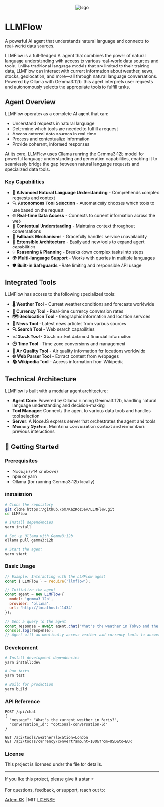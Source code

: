 <p align="center">
  <img src="https://github.com/user-attachments/assets/885f45f2-54d6-45ce-b63f-5fc3a0022cb9" alt="logo"/>
</p>

# LLMFlow

A powerful AI agent that understands natural language and connects to real-world data sources.

LLMFlow is a full-fledged AI agent that combines the power of natural language understanding with access to various real-world data sources and tools. Unlike traditional language models that are limited to their training data, LLMFlow can interact with current information about weather, news, stocks, geolocation, and more—all through natural language conversations. Powered by Ollama with Gemma3:12b, this agent interprets user requests and autonomously selects the appropriate tools to fulfill tasks.

## Agent Overview

LLMFlow operates as a complete AI agent that can:

- Understand requests in natural language
- Determine which tools are needed to fulfill a request
- Access external data sources in real-time
- Process and contextualize information
- Provide coherent, informed responses

At its core, LLMFlow uses Ollama running the Gemma3:12b model for powerful language understanding and generation capabilities, enabling it to seamlessly bridge the gap between natural language requests and specialized data tools.

### Key Capabilities

- 🧠 **Advanced Natural Language Understanding** - Comprehends complex requests and context
- 🔍 **Autonomous Tool Selection** - Automatically chooses which tools to use based on the request
- 🌐 **Real-time Data Access** - Connects to current information across the web
- 🧩 **Contextual Understanding** - Maintains context throughout conversations
- 🔄 **Fallback Mechanisms** - Gracefully handles service unavailability
- 🔌 **Extensible Architecture** - Easily add new tools to expand agent capabilities
- 💡 **Reasoning & Planning** - Breaks down complex tasks into steps
- 🌍 **Multi-language Support** - Works with queries in multiple languages
- 🛡️ **Built-in Safeguards** - Rate limiting and responsible API usage

## Integrated Tools

LLMFlow has access to the following specialized tools:

- **🌡️ Weather Tool** - Current weather conditions and forecasts worldwide
- **💱 Currency Tool** - Real-time currency conversion rates
- **🗺️ Geolocation Tool** - Geographic information and location services
- **📰 News Tool** - Latest news articles from various sources
- **🔍 Search Tool** - Web search capabilities
- **📈 Stock Tool** - Stock market data and financial information
- **🕒 Time Tool** - Time zone conversions and management
- **💨 Air Quality Tool** - Air quality information for locations worldwide
- **🌐 Web Parser Tool** - Extract content from webpages
- **📚 Wikipedia Tool** - Access information from Wikipedia

## Technical Architecture

LLMFlow is built with a modular agent architecture:

- **Agent Core**: Powered by Ollama running Gemma3:12b, handling natural language understanding and decision-making
- **Tool Manager**: Connects the agent to various data tools and handles tool selection
- **Server**: A NodeJS express server that orchestrates the agent and tools
- **Memory System**: Maintains conversation context and remembers previous interactions

## 🚀 Getting Started

### Prerequisites

- Node.js (v14 or above)
- npm or yarn
- Ollama (for running Gemma3:12b locally)

### Installation

```bash
# Clone the repository
git clone https://github.com/KazKozDev/LLMFlow.git
cd LLMFlow

# Install dependencies
yarn install

# Set up Ollama with Gemma3:12b
ollama pull gemma3:12b

# Start the agent
yarn start
```

### Basic Usage

```javascript
// Example: Interacting with the LLMFlow agent
const { LLMFlow } = require('llmflow');

// Initialize the agent
const agent = new LLMFlow({
  model: 'gemma3:12b',
  provider: 'ollama',
  url: 'http://localhost:11434'
});

// Send a query to the agent
const response = await agent.chat("What's the weather in Tokyo and the current USD to JPY exchange rate?");
console.log(response);
// Agent will automatically access weather and currency tools to answer the question
```

### Development

```bash
# Install development dependencies
yarn install:dev

# Run tests
yarn test

# Build for production
yarn build
```

### API Reference

```
POST /api/chat
{
  "message": "What's the current weather in Paris?",
  "conversation_id": "optional-conversation-id"
}

GET /api/tools/weather?location=London
GET /api/tools/currency/convert?amount=100&from=USD&to=EUR
```


### License

This project is licensed under the  file for details.

---
If you like this project, please give it a star ⭐

For questions, feedback, or support, reach out to:

[Artem KK](https://www.linkedin.com/in/kazkozdev/) | MIT [LICENSE](LICENSE)